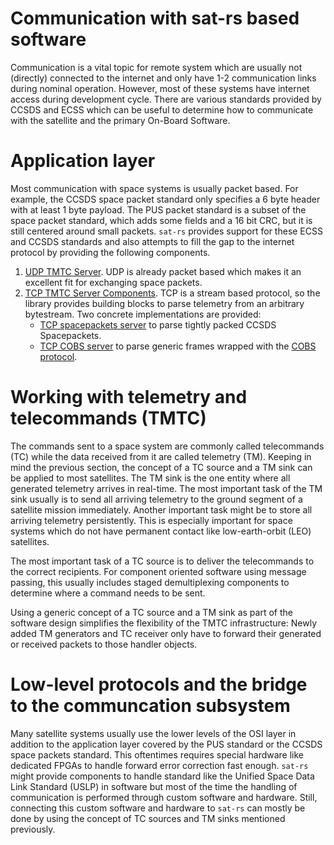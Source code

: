 <div id="communication-chapter"/>

# Communication with sat-rs based software

Communication is a vital topic for remote system which are usually not (directly)
connected to the internet and only have 1-2 communication links during nominal operation. However,
most of these systems have internet access during development cycle. There are various standards
provided by CCSDS and ECSS which can be useful to determine how to communicate with the satellite
and the primary On-Board Software.

# Application layer

Most communication with space systems is usually packet based. For example, the CCSDS space
packet standard only specifies a 6 byte header with at least 1 byte payload. The PUS packet
standard is a subset of the space packet standard, which adds some fields and a 16 bit CRC, but
it is still centered around small packets. `sat-rs` provides support for these ECSS and CCSDS
standards and also attempts to fill the gap to the internet protocol by providing the following
components.

1. [UDP TMTC Server](https://docs.rs/satrs/latest/satrs/hal/std/udp_server/index.html).
   UDP is already packet based which makes it an excellent fit for exchanging space packets.
2. [TCP TMTC Server Components](https://docs.rs/satrs/latest/satrs/hal/std/tcp_server/index.html).
   TCP is a stream based protocol, so the library provides building blocks to parse telemetry
   from an arbitrary bytestream. Two concrete implementations are provided:
    - [TCP spacepackets server](https://docs.rs/satrs/latest/satrs/hal/std/tcp_server/struct.TcpSpacepacketsServer.html)
      to parse tightly packed CCSDS Spacepackets.
    - [TCP COBS server](https://docs.rs/satrs/latest/satrs/hal/std/tcp_server/struct.TcpTmtcInCobsServer.html)
      to parse generic frames wrapped with the
      [COBS protocol](https://en.wikipedia.org/wiki/Consistent_Overhead_Byte_Stuffing).

# Working with telemetry and telecommands (TMTC)

The commands sent to a space system are commonly called telecommands (TC) while the data received
from it are called telemetry (TM). Keeping in mind the previous section, the concept of a TC source
and a TM sink can be applied to most satellites. The TM sink is the one entity where all generated
telemetry arrives in real-time. The most important task of the TM sink usually is to send all
arriving telemetry to the ground segment of a satellite mission immediately. Another important
task might be to store all arriving telemetry persistently. This is especially important for
space systems which do not have permanent contact like low-earth-orbit (LEO) satellites.

The most important task of a TC source is to deliver the telecommands to the correct recipients.
For component oriented software using message passing, this usually includes staged demultiplexing
components to determine where a command needs to be sent.

Using a generic concept of a TC source and a TM sink as part of the software design simplifies
the flexibility of the TMTC infrastructure: Newly added TM generators and TC receiver only have to
forward their generated or received packets to those handler objects.

# Low-level protocols and the bridge to the communcation subsystem

Many satellite systems usually use the lower levels of the OSI layer in addition to the application
layer covered by the PUS standard or the CCSDS space packets standard. This oftentimes requires
special hardware like dedicated FPGAs to handle forward error correction fast enough. `sat-rs`
might provide components to handle standard like the Unified Space Data Link Standard (USLP) in
software but most of the time the handling of communication is performed through custom
software and hardware. Still, connecting this custom software and hardware to `sat-rs` can mostly
be done by using the concept of TC sources and TM sinks mentioned previously.

